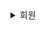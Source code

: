 <details>
  <summary>회원</summary>


  <details>
    <summary>회원가입</summary>

  <img src="docs/img/storyboard/일기/일기 조회 - 일기 없는 버전.png">

  </details>

  <details>
    <summary>로그인</summary>

  <details>
    <summary>로그인 성공</summary>

  <img src="docs/img/storyboard/일기/일기 조회 - 일기 있는 버전.png">
  
  </details>

  <details>
    <summary>로그인 실패</summary>

  <img src="docs/img/storyboard/일기/일기 조회 - 일기 있는 버전.png">
  
  </details>

</details>
